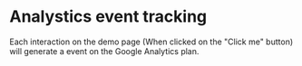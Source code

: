 # Analystics event tracking 

Each interaction on the demo page (When clicked on the "Click me" button) will generate a event on the Google Analytics plan.

